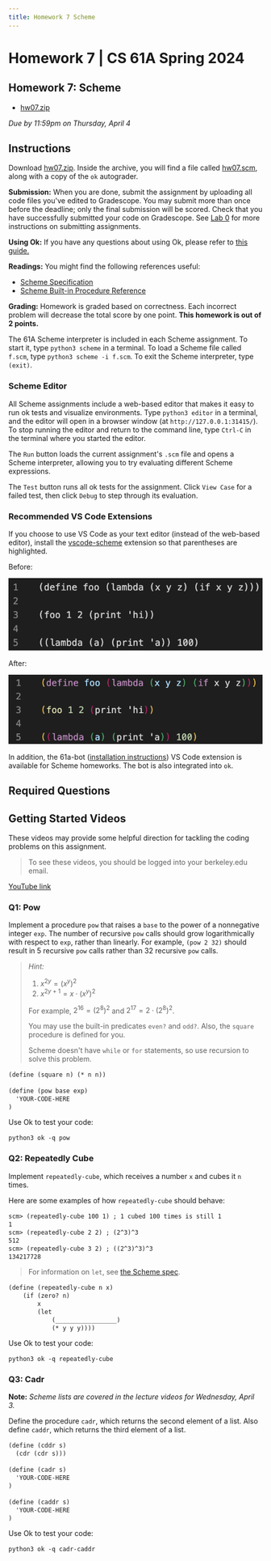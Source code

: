 ```yaml
---
title: Homework 7 Scheme
---
```

# Homework 7 | CS 61A Spring 2024

## Homework 7: Scheme

-   [hw07.zip](/resource/cs61a/hw/hw07.zip)

_Due by 11:59pm on Thursday, April 4_

## Instructions

Download [hw07.zip](/resource/cs61a/hw/hw07.zip). Inside the archive, you will find a file called [hw07.scm](https://cs61a.org//hw/hw07/hw07.scm), along with a copy of the `ok` autograder.

**Submission:** When you are done, submit the assignment by uploading all code files you've edited to Gradescope. You may submit more than once before the deadline; only the final submission will be scored. Check that you have successfully submitted your code on Gradescope. See [Lab 0](https://cs61a.org/lab/lab00#task-c-submitting-the-assignment) for more instructions on submitting assignments.

**Using Ok:** If you have any questions about using Ok, please refer to [this guide.](https://cs61a.org/articles/using-ok)

**Readings:** You might find the following references useful:

-   [Scheme Specification](https://cs61a.org/articles/scheme-spec/)
-   [Scheme Built-in Procedure Reference](https://cs61a.org/articles/scheme-builtins/)

**Grading:** Homework is graded based on correctness. Each incorrect problem will decrease the total score by one point. **This homework is out of 2 points.**

The 61A Scheme interpreter is included in each Scheme assignment. To start it, type `python3 scheme` in a terminal. To load a Scheme file called `f.scm`, type `python3 scheme -i f.scm`. To exit the Scheme interpreter, type `(exit)`.

### Scheme Editor

All Scheme assignments include a web-based editor that makes it easy to run ok tests and visualize environments. Type `python3 editor` in a terminal, and the editor will open in a browser window (at `http://127.0.0.1:31415/`). To stop running the editor and return to the command line, type `Ctrl-C` in the terminal where you started the editor.

The `Run` button loads the current assignment's `.scm` file and opens a Scheme interpreter, allowing you to try evaluating different Scheme expressions.

The `Test` button runs all ok tests for the assignment. Click `View Case` for a failed test, then click `Debug` to step through its evaluation.

### Recommended VS Code Extensions

If you choose to use VS Code as your text editor (instead of the web-based editor), install the [vscode-scheme](https://marketplace.visualstudio.com/items?itemName=sjhuangx.vscode-scheme) extension so that parentheses are highlighted.

Before:

![](/img/cs61a/before.png)

After:

![](/img/cs61a/after.png)

In addition, the 61a-bot ([installation instructions](https://cs61a.org/articles/61a-bot)) VS Code extension is available for Scheme homeworks. The bot is also integrated into `ok`.

## Required Questions

  

## Getting Started Videos

These videos may provide some helpful direction for tackling the coding problems on this assignment.

> To see these videos, you should be logged into your berkeley.edu email.

[YouTube link](https://youtu.be/playlist?list=PLx38hZJ5RLZcQgwUYw_yvAcp0-vz6L0Zh)

### Q1: Pow

Implement a procedure `pow` that raises a `base` to the power of a nonnegative integer `exp`. The number of recursive `pow` calls should grow logarithmically with respect to `exp`, rather than linearly. For example, `(pow 2 32)` should result in 5 recursive `pow` calls rather than 32 recursive `pow` calls.

> _Hint:_
> 
> 1. $x^{2y} = (x^y)^2$
> 2. $x^{2y+1} = x \cdot (x^y)^2$
> 
> For example, $2^{16} = (2^8)^2$ and $2^{17} = 2 \cdot (2^8)^2$.
> 
> You may use the built-in predicates `even?` and `odd?`. Also, the `square` procedure is defined for you.
> 
> Scheme doesn't have `while` or `for` statements, so use recursion to solve this problem.

```
(define (square n) (* n n))

(define (pow base exp)
  'YOUR-CODE-HERE
)
```

Use Ok to test your code:

```
python3 ok -q pow
```

  

### Q2: Repeatedly Cube

Implement `repeatedly-cube`, which receives a number `x` and cubes it `n` times.

Here are some examples of how `repeatedly-cube` should behave:

```
scm> (repeatedly-cube 100 1) ; 1 cubed 100 times is still 1
1
scm> (repeatedly-cube 2 2) ; (2^3)^3
512
scm> (repeatedly-cube 3 2) ; ((2^3)^3)^3
134217728
```

> For information on `let`, see [the Scheme spec](https://cs61a.org/articles/scheme-spec/#let).

```
(define (repeatedly-cube n x)
    (if (zero? n)
        x
        (let
            (_________________)
            (* y y y))))
```

Use Ok to test your code:

```
python3 ok -q repeatedly-cube
```

  

### Q3: Cadr

**Note:** _Scheme lists are covered in the lecture videos for Wednesday, April 3._

Define the procedure `cadr`, which returns the second element of a list. Also define `caddr`, which returns the third element of a list.

```
(define (cddr s)
  (cdr (cdr s)))

(define (cadr s)
  'YOUR-CODE-HERE
)

(define (caddr s)
  'YOUR-CODE-HERE
)
```

Use Ok to test your code:

```
python3 ok -q cadr-caddr
```